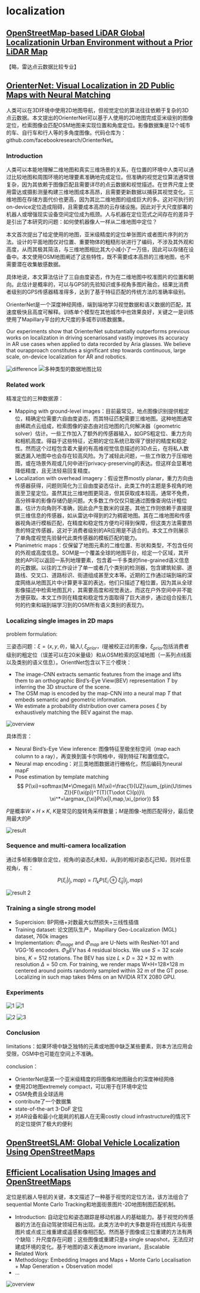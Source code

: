 # localization
## [OpenStreetMap-based LiDAR Global Localizationin Urban Environment without a Prior LiDAR Map](https://arxiv.org/pdf/2202.07516)

【略，雷达点云数据比较专业】

## [OrienterNet: Visual Localization in 2D Public Maps with Neural Matching](https://openaccess.thecvf.com/content/CVPR2023/supplemental/Sarlin_OrienterNet_Visual_Localization_CVPR_2023_supplemental.pdf)

人类可以在3D环境中使用2D地图导航，但视觉定位的算法往往依赖于复杂的3D点云数据。本文提出的OrienterNet可以基于人使用的2D地图完成亚米级别的图像定位，检索图像会匹配OSM地图来实现位置和角度定位。影像数据集是12个城市的车、自行车和行人等的多角度图像。代码仓库为： github.com/facebookresearch/OrienterNet。

### Introduction

人类可以本能地理解二维地图和真实三维场景的关系，在位置的环境中人类可以通过比较地图和周围环境的地理要素准确地完成定位。但准确的视觉定位算法通常很复杂，因为其依赖于图像匹配且需要详尽的点云数据和视觉描述。在世界尺度上使用雷达或摄影测量构建三维地图成本高昂，且需要更新数据以捕获其视觉变化。三维地图在存储方面代价也更高，因为其比二维地图的组成巨大的多。这对可执行的on-device定位造成阻碍，且需要成本高昂的云存储设施。因此对于大尺度部署的机器人或增强现实设备空间定位成为瓶颈。人与机器在定位范式之间存在的差异于是引出了本研究的问题：如何使机器像人一样从二维地图中定位？

本文首次提出了给定使用的地图，亚米级精度的定位单张图片或者图片序列的方法。设计的平面地图仅对位置、重要物体的粗糙形状进行了编码，不涉及其外观和高度，从而其极其简洁，与三维地图相比其大小减小了一万倍，因此可以存储在设备中。本文使用OSM地图阐述了这些特性，既不需要成本高昂的三维地图，也不需要潜在收集敏感数据。

具体地说，本文算法估计了三自由度姿态，作为在二维地图中校准图片的位置和朝向。此估计是概率的，可以与GPS的先验知识或多视角多图片融合。结果比消费者级别的GPS传感器精准得多，达到了基于特征匹配的传统方法的准确率级别。

OrienterNet是一个深度神经网络，端到端地学习视觉数据和语义数据的匹配，其速度极快且高度可解释。训练单个模型在其他城市中也效果良好，关键之一是训练使用了Mapillary平台的大尺度的多城市训练数据集。

Our experiments show that OrienterNet substantially outperforms previous works on localization in driving scenariosand vastly improves its accuracy in AR use cases when applied to data recorded by Aria glasses. We believe that ourapproach constitutes a significant step towards continuous, large scale, on-device localization for AR and robotics.

![difference](image-64.png)
![多种类型的数据地图比较](image-65.png)

### Related work

精准定位的三种数据源：

+ Mapping with ground-level images：目前最常见，地点图像识别提供粗定位，精确定位需要六自由度姿态，而其特征匹配需要三维地图。这种地图通常由稀疏点云组成，检索图像的姿态由对应地图的几何解决器（geometric solver）估计。一些工作加入了额外的传感器输入，如GPS粗定位、重力方向和相机高度。得益于这些特征，近期的定位系统已取得了很好的精度和稳定性。然而这个过程包含着大量的有高维视觉信息描述的3D点云，在将私人数据透漏入地图中也会存在较高风险。为了减轻此问题，一些工作致力于压缩地图，或在场景外观或几何中进行privacy-preserving的表达。但这样会显著地降低精度，且无法轻易回复精度。
+ Localization with overhead imagery：假设世界mostly planar，重力方向由传感器获得，问题则简化为三自由度姿态估计。此类工作的主题是多视角的地面至卫星定位。虽然其比三维地图更简洁，但其获取成本较高，通常不免费，高分辨率的影像存储仍是问题。大多数工作仅仅只能通过图像查询估计粗位置。估计方向角则不准确，因此会产生数米的误差。其他工作则依赖于直接提供三维信息的传感器，如从雷达中得到的2为稠密地图。其在二维地图和传感器视角进行模板匹配，在精度和稳定性方便均可得到保障，但这类方法需要昂贵的特定传感器，这对于消费者级别的AR应用是不适合的。本文工作则展示了单角度视觉先验替代此类传感器的模板匹配的能力。
+ Planimetric maps：仅保留了地图元素的二维位置、形状和类型，不包含任何的外观或高度信息。SOM是一个覆盖全球的地图平台，给定一个区域，其开放的API可以返回一系列地理要素，包含着一千多类的fine-grained语义信息的元数据。以往的工作设计了单一或者几个类别的检测器，包含建筑轮廓、道路线、交叉口、道路标识、街道组成甚至文本等。近期的工作通过端到端的深度网络从地图瓦片中计算更丰富的表达，他们只描述了粗位置，因为其从全球影像描述中检索地图瓦片，其需要高度和视觉表达，而这在户外空间中并不能方便获取。本文工作则在精度和稳定性方面取得了巨大进步，通过组合投影几何的约束和端到端学习到的OSM所有语义类别的表现力。

### Localizing single images in 2D maps

problem formulation:

三姿态问题：$\xi=(x,y,\theta)$，输入$I,\xi_{prior}$，$I$是被校正过的影像，$\xi_{prior}$包括消费者级别的粗定位（误差可以在20米量级）和从OSM检索的区域地图（一系列点线面以及类别的语义信息）。OrientNet包含以下三个模块：

+ The image-CNN extracts semantic features from the image and lifts them to an orthographic Bird’s-Eye View(BEV) representation $T$ by inferring the 3D structure of the scene.
+ The OSM map is encoded by the map-CNN into a neural map $T$ that embeds semantic and geometric information. 
+ We estimate a probability distribution over camera poses $\xi$ by exhaustively matching the BEV against the map.

![overview](image-66.png)

具体而言：
+ Neural Bird’s-Eye View inference: 图像特征至极坐标空间（map each column to a ray），再变换到笛卡尔网格中，得到特征$T$和置信度$C$。
+ Neural map encoding：对三类地图数据进行栅格化，然后编码为neural map$F$
+ Pose estimation by template matching
$$
P(\xi)=softmax(M+\Omega)\\
M(\xi)=\frac{1}{UZ}\sum_{p\in(U\times Z)}{F(\xi(p))^T(T)(T\odot C)(p)}\\
\xi^*=\argmax_{\xi}P(\xi|I,map,\xi_{prior})
$$

$P$是概率$W\times H\times K$, $K$是常见的旋转角采样数量；$M$是图像-地图匹配得分，最后使用最大的$P$

![result](image-67.png)

### Sequence and multi-camera localization

通过多帧影像联合定位，视角$i$的姿态$\xi_i$未知，从$j$到$i$的相对姿态$\hat\xi_{ij}$已知，则对任意视角$i$，有：

$$
P(\xi_{i}|{I_j},map)=\Pi_{k}P(\xi_i\oplus\hat\xi_{ij}|{I_j},map)
$$

![result 2](image-68.png)

### Training a single strong model

+ Supercision: BP网络+对数最大似然损失+三线性插值
+ Training dataset: 论文团队生产，Mapillary Geo-Localization (MGL) dataset, 760k images
+ Implementation: $\Phi_{image}$ and $\Phi_{map}$ are U-Nets with ResNet-101 and VGG-16 encoders. $\Phi_BEV$ has 4 residual blocks. We use $S=32$ scale bins, $K=512$ rotations. The BEV has size $L\times D=32×32$ m with resolution $\Delta=50$ cm. For training, we render maps W×H=128×128 m centered around points randomly sampled within 32 m of the GT pose. Localizing in such map takes 94ms on an NVIDIA RTX 2080 GPU.

### Experiments

![1](image-69.png)
![1](image-70.png)

![2](image-71.png)
![3](image-72.png)

### Conclusion

limitations：如果环境中缺乏独特的元素或地图中缺乏某些要素，则本方法应用会受限，OSM中也可能在空间上不准确。

conclusion：
+ OrienterNet是第一个亚米级精度的将图像和地图融合的深度神经网络
+ 使用2D地图extremely compact，可以用于在环境中定位
+ OSM免费且全球适用
+ contribute了一个数据集
+ state-of-the-art 3-DoF 定位
+ 对AR设备和最小化能耗的机器人在无需costly cloud infrastructure的情况下的定位提供了极大的便利

## [OpenStreetSLAM: Global Vehicle Localization Using OpenStreetMaps](https://www.vision.rwth-aachen.de/media/papers/florosicra13.pdf)


## [Efficient Localisation Using Images and OpenStreetMaps](http://www.ipb.uni-bonn.de/pdfs/zhou2021iros.pdf)

定位是机器人导航的关键，本文描述了一种基于视觉的定位方法，该方法组合了sequential Monte Carlo Tracking和地面街景图片-2D地图制图匹配机制。

+ Introduction: 自动定位和姿态跟踪是移动机器人的基础能力。基于视觉的传感器的方法在自动驾驶领域已有出现。此类方法中的大多数是将在线图片与街景图片或点或三维重建或遥感影像相匹配。然而基于图像或三位重建的方法有两个缺陷：升尺度存在问题；这些图像或重建只是a single snapshot，无法应对建成环境的变化。基于地图的语义表达more invariant，且scalable
+ Related Work
+ Methodology:  Embedding Images and Maps + Monte Carlo Localisation + Map Generation + Observation model
+ ...

![overview](image-63.png)